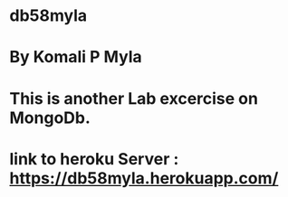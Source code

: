 # db58myla
# By Komali P Myla
# This is another Lab excercise on MongoDb.
# link to heroku Server : https://db58myla.herokuapp.com/
                
